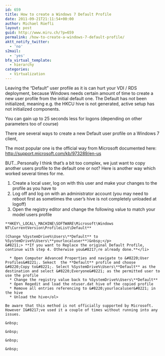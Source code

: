 ```yaml
---
id: 659
title: How to create a Windows 7 Default Profile
date: 2011-09-21T21:11:54+00:00
author: Michael Rüefli
layout: post
guid: http://www.miru.ch/?p=659
permalink: /how-to-create-a-windows-7-default-profile/
aktt_notify_twitter:
  - 'no'
s2mail:
  - 'yes'
bfa_virtual_template:
  - hierarchy
categories:
  - Virtualization
---
```

Leaving the &#8220;Default&#8221; user profile as it is can hurt your VDI / RDS deployment, because Windows needs certain amount of time to create a new user profile from the initial default one. The Default has not been initialized, meaning e.g. the HKCU hive is not generated, active setup has not initialized components.

You can gain up to 25 seconds less for logons (depending on other parameters too of course)
  
There are several ways to create a new Default user profile on a Windows 7 client,

The most popular one is the official way from Microsoft documented here: <http://support.microsoft.com/kb/973289/en-us>

BUT&#8230;Personally I think that&#8217;s a bit too complex, we just want to copy another users profile to the default one or not? Here is another way which worked several times for me.

  1. Create a local user, log on with this user and make your changes to the profile as you have to
  2. Log off and log on with an administrator account (you may need to reboot first as sometimes the user&#8217;s hive is not completely unloaded at logoff)
  3. Open the registry editor and change the following value to match your model users profile
  
    **HKEY\_LOCAL\_MACHINE\SOFTWARE\Microsoft\Windows NT\CurrentVersion\ProfileList\Default**
  
    (Change %SystemDrive%\Users\**Default** to %SystemDrive%\Users\**yourlocaluser**)&nbsp;</p> 
    &#8211;> **If you want to Replace the original Default Profile, continue with step 4. Otherwise you&#8217;re already done.**</li> 
    
      * Open Computer Advanced Properties and navigate to &#8220;User Profiles&#8221;. Sekect  the **Default** profile and choose &#8220;Copy to&#8221;. Select %SystemDrive%\Users\**Default** as the destination and select &#8220;Everyone&#8221; as the permitted user to use the profile
      * Change the registry value back to %SystemDrive%\Users\**Default**
      * Open Regedit and load the ntuser.dat hive of the copied profile
      * Remove all entries referencing to &#8220;yourlocaluser&#8221; in the hive
      * Unload the hive</ol> 
    
    Be aware that this method is not officially supported by Microsoft. However I&#8217;ve used it a couple of times without running into any issues.
    
    &nbsp;
    
    &nbsp;
    
    &nbsp;
    
    &nbsp;